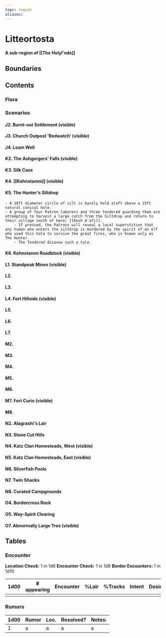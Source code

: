 ```yaml
---
tags: region
aliases:
---
```

# Litteortosta
#### A sub-region of [[The Holyl'nds]]
## Boundaries
## Contents
### Flora
### Scenarios
#### J2. Burnt-out Settlement (visible)
#### J3. Church Outpost 'Redwatch' (visible)
#### J4. Loam Well
#### K2. The Ashgorgers' Falls (visible)
#### K3. Silk Cave
#### K4. [[Kohnstamm]] (visible)
#### K5. The Hunter's Siltdrop
	- A 10ft diameter circle of silt is barely held aloft above a 15ft natural conical hole.
	- A group of four Patron laborers and three Tendered guarding them are attempting to harvest a large catch from the Siltdrop and return to their village south of here; [[Kosh A'afi]].
		- If pressed, the Patrons will reveal a local superstition that any human who enters the siltdrop is murdered by the spirit of an elf who used this hole to survive the great fires, who is known only as The Hunter.
		- The Tendered disavow such a tale.
#### K6. Kohnstamm Roadblock (visible)
#### L1. Standpeak Mines (visible)
#### L2. 
#### L3. 
#### L4. Fort Hillside (visible)
#### L5.
#### L6.
#### L7.
#### M2. 
#### M3.
#### M4.
#### M5.
#### M6.
#### M7. Fort Curio (visible)
#### M8.
#### N2. Alagrashi's Lair
#### N3. Stone Cut Hills
#### N4. Katz Clan Homesteads, West (visible)
#### N5. Katz Clan Homesteads, East (visible)
#### N6. Silverfish Pools
#### N7. Twin Shacks
#### N8. Curated Campgrounds
#### O4. Bordercross Rock
#### O5. Way-Spirit Clearing
#### O7. Abnormally Large Tree (visible)

## Tables
### Encounter
**Location Check:** 1 in 1d6
**Encounter Check:** 1 in 1d8
**Border Encounters:** 1 in 1d10


| 1d00 | # appearing | Encounter | %Lair | %Tracks | Intent | Desire |
| ---- | ----------- | --------- | ----- | ------- | ------ | ------ |
|      |             |           |       |         |        |        |

### Rumors
| 1d00 | Rumor | Loc. | Resolved? | Notes: |
|------|-------|------|-----------|--------|
| 1    | a     | a    | a         | a      |